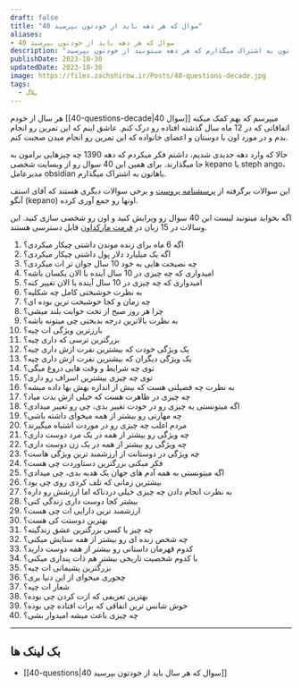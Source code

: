 ```yaml
---
draft: false
title: "40 سوال که هر دهه باید از خودتون بپرسید"
aliases: 
- 40 سوال که هر دهه باید از خودتون بپرسید
description: "توی این مقاله لیست 40 تا سوال رو باهاتون به اشتراک میگذارم که هر دهه میتونید از خودتون بپرسید."
publishDate: 2023-10-30
updatedDate: 2023-10-30
image: https://files.zachshirow.ir/Posts/40-questions-decade.jpg
tags:
  - بلاگ
---
```





هر سال از خودم [[40-questions-decade|40 سوال]] میپرسم که بهم کمک میکنه اتفاقاتی که در 12 ماه سال گذشته افتاده رو درک کنم. عاشق اینم که این تمرین رو انجام بدم و در مورد اون با دوستان و اعضای خانواده که این تمرین رو انجام میدن صحبت کنم.

حالا که وارد دهه جدیدی شدیم، داشتم فکر میکردم که دهه 1390 چه چیزهایی برامون به جا میگذارند. برای همین این 40 سوال رو از وبسایت شخصی kepano یا steph ango، مدیرعامل obsidian باهاتون به اشتراک میگذارم. 

این سوالات برگرفته از [پرسشنامه پروست](https://www.ibna.ir/news/273289/%D9%BE%D8%B1%D8%B3%D8%B4%D9%86%D8%A7%D9%85%D9%87-%D9%85%D8%A7%D8%B1%D8%B3%D9%84-%D9%BE%D8%B1%D9%88%D8%B3%D8%AA-%D8%AA%D8%AD%D9%81%D9%87-%D8%A7%DB%8C-%D8%AA%D8%A7%D8%B1%DB%8C%D8%AE%DB%8C-%D9%88-%D8%A2%D8%B2%D9%85%D9%88%D9%86-%D8%B4%D8%AE%D8%B5%DB%8C%D8%AA) و برخی سوالات دیگری هستند که آقای استف آنگو (kepano) اونها رو جمع آوری کرده. 

اگه بخواید میتونید لیست این 40 سوال رو ویرایش کنید و اون رو شخصی سازی کنید. این وسالات در 15 زبان در [فرمت مارکداون](https://github.com/kepano/40-questions) قابل دسترسی هستند. 

1. اگه 6 ماه برای زنده موندن داشتی چیکار میکردی؟
2. اگه یک میلیارد دلار پول داشتی چیکار میکردی؟ 
3. چه نصیحت هایی به خود 10 سال جوان تر ات میکردی؟ 
4. امیدواری که چه چیزی در 10 سال آینده با الان یکسان باشه؟ 
5. امیدواری که چه چیزی در 10 سال آینده با الان تغییر کنه؟ 
6. به نظرت خوشبختی کامل چه شکلیه؟ 
7. چه زمان و کجا خوشبخت ترین بوده ای؟ 
8. چرا هر روز صبح از تخت خوابت بلند میشی؟ 
9. به نظرت بالاترین درجه بدبختی چی میتونه باشه؟ 
10. بارزترین ویژگی ات چیه؟ 
11. بزرگترین ترسی که داری چیه؟ 
12. یک ویژگی خودت که بیشترین نفرت ازش داری چیه؟ 
13. یک ویژگی دیگران که بیشترین نفرت ازش داری چیه؟ 
14. توی چه شرایط و وقت هایی دروغ میگی؟
15. توی چه چیزی بیشترین اسراف رو داری؟ 
16. به نظرت چه فضیلتی هست که بیش از اندازه بهش بها داده میشه؟ 
17. چه چیزی در ظاهرت هست که خیلی ازش بدت میاد؟ 
18. اگه میتونستی یه چیزی رو در خودت تغییر بدی، چی رو تغییر میدادی؟ 
19. چه مهارتی رو بیشتر از همه میخوای داشته باشی؟ 
20. مردم اغلب چه چیزی رو در موردت اشتباه میگیرند؟
21. چه ویژگی رو بیشتر از همه در یک مرد دوست داری؟ 
22. چه ویژگی رو بیشتر از همه در یک زن دوست داری؟
23. چه ویژگی در دوستانت از ارزشمند ترین ویژگی هاست؟
24. فکر میکنی بزرگترین دستاوردت چی هست؟ 
25. اگه میتونستی به همه آدم های جهان یک هدیه بدی، چی میدادی؟ 
26. بیشترین زمانی که تلف کردی روی چی بود؟ 
27. به نظرت انجام دادن چه چیزی خیلی دردناکه اما ارزشش رو داره؟ 
28. بیشتر کجا دوست داری زندگی کنی؟  
29. ارزشمند ترین دارایی ات چی هست؟ 
30. بهترین دوستت کی هست؟ 
31. چه چیز یا کسی بزرگترین عشق زندگیته؟ 
32. چه شخص زنده ای رو بیشتر از همه ستایش میکنی؟ 
33. کدوم قهرمان داستانی رو بیشتر از همه دوست دارید؟ 
34. با کدوم شخصیت تاریخی بیشتر هم ذات پنداری میکنی؟
35. بزرگترین پشیمانی ات چیه؟ 
36. چجوری میخوای از این دنیا بری؟ 
37. شعار ات چیه؟ 
38. بهترین تعریفی که ازت کردن چی بوده؟ 
39. خوش شانس ترین اتفاقی که برات افتاده چی بوده؟ 
40. چه چیزی باعث میشه امیدوار بشی؟ 

---

## بک لینک ها
- [[40-questions|40 سوال که هر سال باید از خودتون بپرسید]]